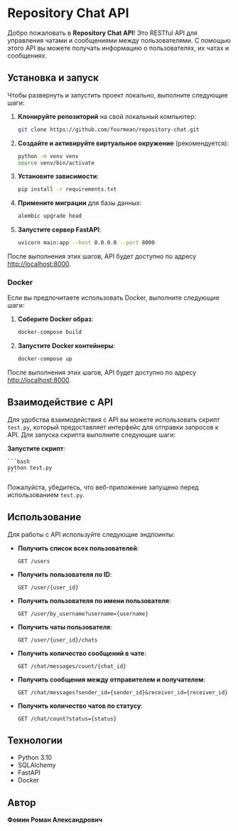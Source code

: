 # Repository Chat API

Добро пожаловать в **Repository Chat API**! Это RESTful API для управления чатами и сообщениями между пользователями. С
помощью этого API вы можете получать информацию о пользователях, их чатах и сообщениях.

## Установка и запуск

Чтобы развернуть и запустить проект локально, выполните следующие шаги:

1. **Клонируйте репозиторий** на свой локальный компьютер:

    ```bash
    git clone https://github.com/fourmean/repository-chat.git
    ```

3. **Создайте и активируйте виртуальное окружение** (рекомендуется):

    ```bash
    python -m venv venv
    source venv/bin/activate
    ```

4. **Установите зависимости**:

    ```bash
    pip install -r requirements.txt
    ```

5. **Примените миграции** для базы данных:

    ```bash
    alembic upgrade head
    ```

6. **Запустите сервер FastAPI**:

    ```bash
    uvicorn main:app --host 0.0.0.0 --port 8000
    ```

После выполнения этих шагов, API будет доступно по адресу [http://localhost:8000](http://localhost:8000).

### Docker

Если вы предпочитаете использовать Docker, выполните следующие шаги:

1. **Соберите Docker образ**:

    ```bash
    docker-compose build
    ```

2. **Запустите Docker контейнеры**:

    ```bash
    docker-compose up
    ```

После выполнения этих шагов, API будет доступно по адресу [http://localhost:8000](http://localhost:8000).

## Взаимодействие с API

Для удобства взаимодействия с API вы можете использовать скрипт `test.py`, который предоставляет интерфейс для отправки запросов к API. Для запуска скрипта выполните следующие шаги:

**Запустите скрипт**:

    ```bash
    python test.py
    ```

Пожалуйста, убедитесь, что веб-приложение запущено перед использованием `test.py`.

## Использование

Для работы с API используйте следующие эндпоинты:

- **Получить список всех пользователей**:

    ```http
    GET /users
    ```

- **Получить пользователя по ID**:

    ```http
    GET /user/{user_id}
    ```

- **Получить пользователя по имени пользователя**:

    ```http
    GET /user/by_username?username={username}
    ```

- **Получить чаты пользователя**:

    ```http
    GET /user/{user_id}/chats
    ```

- **Получить количество сообщений в чате**:

    ```http
    GET /chat/messages/count/{chat_id}
    ```

- **Получить сообщения между отправителем и получателем**:

    ```http
    GET /chat/messages?sender_id={sender_id}&receiver_id={receiver_id}
    ```

- **Получить количество чатов по статусу**:

    ```http
    GET /chat/count?status={status}
    ```

## Технологии

- Python 3.10
- SQLAlchemy
- FastAPI
- Docker

## Автор

**Фомин Роман Александрович**
